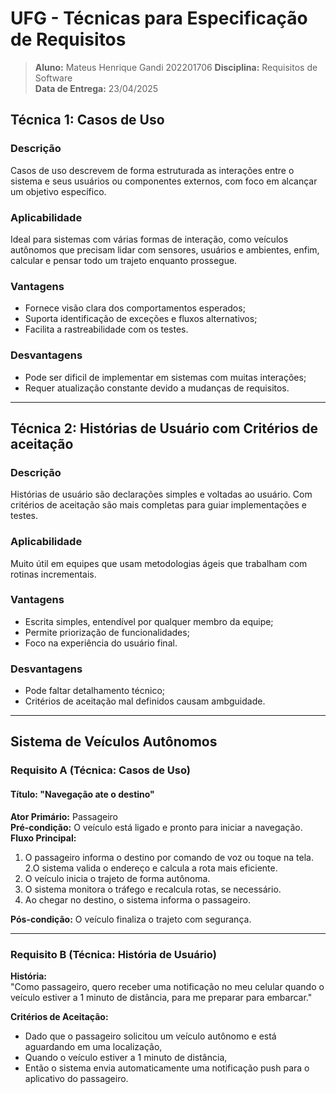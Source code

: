 # UFG - Técnicas para Especificação de Requisitos

> **Aluno:** Mateus Henrique Gandi 202201706 
> **Disciplina:** Requisitos de Software  
> **Data de Entrega:** 23/04/2025  


## Técnica 1: Casos de Uso

### Descrição
Casos de uso descrevem de forma estruturada as interações entre o sistema e seus usuários ou componentes externos, com foco em alcançar um objetivo específico.

### Aplicabilidade
Ideal para sistemas com várias formas de interação, como veículos autônomos que precisam lidar com sensores, usuários e ambientes, enfim, calcular e pensar todo um trajeto enquanto prossegue.

### Vantagens
- Fornece visão clara dos comportamentos esperados;
- Suporta identificação de exceções e fluxos alternativos;
- Facilita a rastreabilidade com os testes.

###  Desvantagens
- Pode ser dificil de implementar em sistemas com muitas interações;
- Requer atualização constante devido a mudanças de requisitos.

---

## Técnica 2: Histórias de Usuário com Critérios de aceitação

### Descrição
Histórias de usuário são declarações simples e voltadas ao usuário. Com critérios de aceitação são mais completas para guiar implementações e testes.

### Aplicabilidade
Muito útil em equipes que usam metodologias ágeis que trabalham com rotinas incrementais.

### Vantagens
- Escrita simples, entendível por qualquer membro da equipe;
- Permite priorização de funcionalidades;
- Foco na experiência do usuário final.

### Desvantagens
- Pode faltar detalhamento técnico;
- Critérios de aceitação mal definidos causam ambguidade.

---

## Sistema de Veículos Autônomos

### Requisito A (Técnica: Casos de Uso)

#### Título: "Navegação ate o destino"

**Ator Primário:** Passageiro  
**Pré-condição:** O veículo está ligado e pronto para iniciar a navegação.  
**Fluxo Principal:**
1. O passageiro informa o destino por comando de voz ou toque na tela.
2.O sistema valida o endereço e calcula a rota mais eficiente.
3. O veículo inicia o trajeto de forma autônoma.
4. O sistema monitora o tráfego e recalcula rotas, se necessário.
5. Ao chegar no destino, o sistema informa o passageiro.

**Pós-condição:** O veículo finaliza o trajeto com segurança.

---

### Requisito B (Técnica: História de Usuário)

**História:**  
"Como passageiro, quero receber uma notificação no meu celular quando o veículo estiver a 1 minuto de distância, para me preparar para embarcar."

**Critérios de Aceitação:**
- Dado que o passageiro solicitou um veículo autônomo e está aguardando em uma localização,
- Quando o veículo estiver a 1 minuto de distância,
- Então o sistema envia automaticamente uma notificação push para o aplicativo do passageiro.

